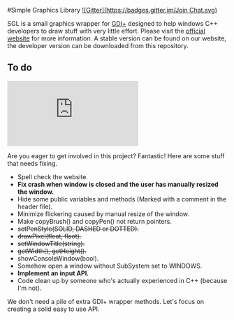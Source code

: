 #Simple Graphics Library
[![Gitter](https://badges.gitter.im/Join Chat.svg)](https://gitter.im/ErikOrjehag/simple-graphics-library?utm_source=badge&utm_medium=badge&utm_campaign=pr-badge&utm_content=badge)

SGL is a small graphics wrapper for [GDI+](http://msdn.microsoft.com/en-us/library/windows/desktop/ms533798(v=vs.85).aspx) designed to help windows C++ developers to draw stuff with very little effort. Please visit the [official website](http://orjehag.se/SGL) for more information. A stable version can be found on our website, the developer version can be downloaded from this repository.

## To do

[![ranom image](http://www.captchacreator.com/captcha/captchac_code_google.php)](http://google.se)

Are you eager to get involved in this project? Fantastic! Here are some stuff that needs fixing.

* Spell check the website.
* **Fix crash when window is closed and the user has manually resized the window.**
* Hide some public variables and methods (Marked with a comment in the header file).
* Minimize flickering caused by manual resize of the window.
* Make copyBrush() and copyPen() not return pointers.
* ~~setPenStyle(SOLID, DASHED or DOTTED).~~
* ~~drawPixel(float, flaot).~~
* ~~setWindowTitle(string).~~
* ~~getWidth(), getHeight().~~
* showConsoleWindow(bool).
* Somehow open a window without SubSystem set to WINDOWS.
* **Implement an input API.**
* Code clean up by someone who's actually experienced in C++ (because I'm not).

We don't need a pile of extra GDI+ wrapper methods. Let's focus on creating a solid easy to use API.
